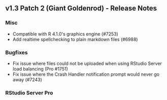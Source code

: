 ## v1.3 Patch 2 (Giant Goldenrod) - Release Notes


### Misc

- Compatible with R 4.1.0's graphics engine (#7253)
- Add realtime spellchecking to plain markdown files (#6988)

### Bugfixes

- Fix issue where files could not be uploaded when using RStudio Server load balancing (Pro #1751)
- Fix issue where the Crash Handler notification prompt would never go away (#7243)

### RStudio Server Pro

